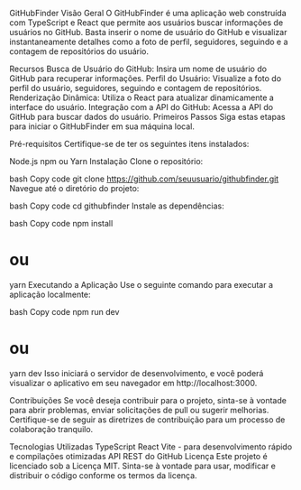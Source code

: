 GitHubFinder
Visão Geral
O GitHubFinder é uma aplicação web construída com TypeScript e React que permite aos usuários buscar informações de usuários no GitHub. Basta inserir o nome de usuário do GitHub e visualizar instantaneamente detalhes como a foto de perfil, seguidores, seguindo e a contagem de repositórios do usuário.

Recursos
Busca de Usuário do GitHub: Insira um nome de usuário do GitHub para recuperar informações.
Perfil do Usuário: Visualize a foto do perfil do usuário, seguidores, seguindo e contagem de repositórios.
Renderização Dinâmica: Utiliza o React para atualizar dinamicamente a interface do usuário.
Integração com a API do GitHub: Acessa a API do GitHub para buscar dados do usuário.
Primeiros Passos
Siga estas etapas para iniciar o GitHubFinder em sua máquina local.

Pré-requisitos
Certifique-se de ter os seguintes itens instalados:

Node.js
npm ou Yarn
Instalação
Clone o repositório:

bash
Copy code
git clone https://github.com/seuusuario/githubfinder.git
Navegue até o diretório do projeto:

bash
Copy code
cd githubfinder
Instale as dependências:

bash
Copy code
npm install
# ou
yarn
Executando a Aplicação
Use o seguinte comando para executar a aplicação localmente:

bash
Copy code
npm run dev
# ou
yarn dev
Isso iniciará o servidor de desenvolvimento, e você poderá visualizar o aplicativo em seu navegador em http://localhost:3000.

Contribuições
Se você deseja contribuir para o projeto, sinta-se à vontade para abrir problemas, enviar solicitações de pull ou sugerir melhorias. Certifique-se de seguir as diretrizes de contribuição para um processo de colaboração tranquilo.

Tecnologias Utilizadas
TypeScript
React
Vite - para desenvolvimento rápido e compilações otimizadas
API REST do GitHub
Licença
Este projeto é licenciado sob a Licença MIT. Sinta-se à vontade para usar, modificar e distribuir o código conforme os termos da licença.
